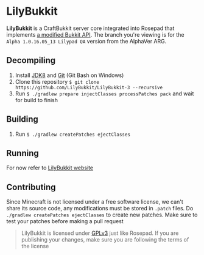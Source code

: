 # LilyBukkit

**LilyBukkit** is a CraftBukkit server core integrated into Rosepad that implements [a modified Bukkit API](https://github.com/Vladg24YT/LilyBukkit-API). The branch you're viewing is for the `Alpha 1.0.16.05_13 Lilypad QA` version from the AlphaVer ARG.

## Decompiling

1. Install [JDK8](https://adoptium.net/temurin/releases/?version=8) and [Git](https://git-scm.com/) (Git Bash on Windows)
2. Clone this repository `$ git clone https://github.com/LilyBukkit/LilyBukkit-3 --recursive`
3. Run `$ ./gradlew prepare injectClasses processPatches pack` and wait for build to finish

## Building

1. Run `$ ./gradlew createPatches ejectClasses`

## Running

For now refer to [LilyBukkit website](https://lilybukkit.github.io/downloads.html)

## Contributing

Since Minecraft is not licensed under a free software license, we can't share its source code, any modifications
must be stored in `.patch` files. Do `./gradlew createPatches ejectClasses` to create new patches. Make sure to
test your patches before making a pull request

> LilyBukkit is licensed under [GPLv3](https://www.gnu.org/licenses/gpl-3.0.en.html) just like Rosepad. If you are publishing your changes,
> make sure you are following the terms of the license
